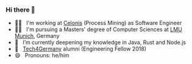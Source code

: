 ### Hi there 👋
- 👨‍💻 &nbsp; I'm working at [Celonis](https://www.celonis.com/) (Process Mining) as Software Engineer
- 👨‍🎓 &nbsp; I'm pursuing a Masters' degree of Computer Sciences at [LMU Munich](https://www.uni-muenchen.de/), Germany
- 🌱 &nbsp; I’m currently deepening my knowledge in Java, Rust and Node.js
- 🚀 &nbsp; [Tech4Germany](https://tech.4germany.org/ueber-uns/) alumni (Engineering Fellow 2018)
- 😄 &nbsp; Pronouns: he/him

<!--
**ndrsllwngr/ndrsllwngr** is a ✨ _special_ ✨ repository because its `README.md` (this file) appears on your GitHub profile.

Here are some ideas to get you started:

- 🔭 I’m currently working on ...
- 🌱 I’m currently learning ...
- 👯 I’m looking to collaborate on ...
- 🤔 I’m looking for help with ...
- 💬 Ask me about ...
- 📫 How to reach me: ...
- 😄 Pronouns: ...
- ⚡ Fun fact: ...
- 📫 How to reach me: www.andreasellwanger.com
-->
